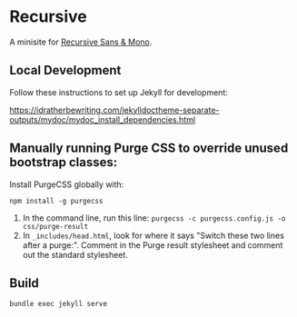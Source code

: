 # Recursive

A minisite for [Recursive Sans & Mono](https://github.com/arrowtype/recursive).

## Local Development

Follow these instructions to set up Jekyll for development:

https://idratherbewriting.com/jekylldoctheme-separate-outputs/mydoc/mydoc_install_dependencies.html

## Manually running Purge CSS to override unused bootstrap classes:

Install PurgeCSS globally with:

```
npm install -g purgecss
```

1. In the command line, run this line: `purgecss -c purgecss.config.js -o css/purge-result`
2. In `_includes/head.html`, look for where it says "Switch these two lines after a purge:". Comment in the Purge result stylesheet and comment out the standard stylesheet. 

## Build

```
bundle exec jekyll serve
```
